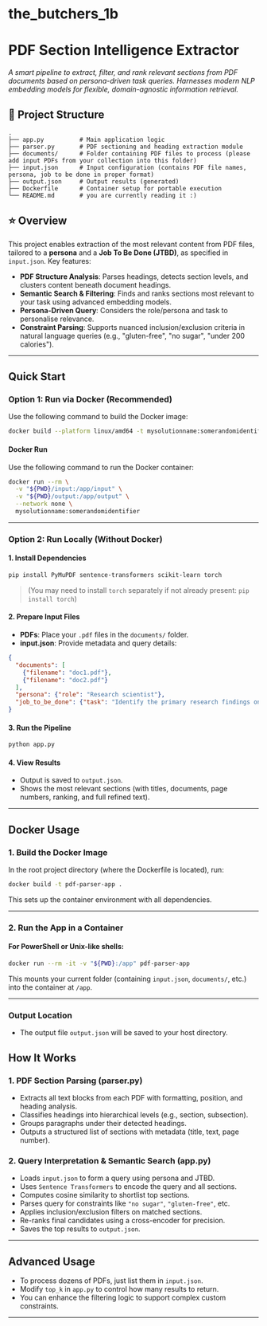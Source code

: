 # the_butchers_1b
# PDF Section Intelligence Extractor

_A smart pipeline to extract, filter, and rank relevant sections from PDF documents based on persona-driven task queries. Harnesses modern NLP embedding models for flexible, domain-agnostic information retrieval._

## 📁 Project Structure

```
.
├── app.py          # Main application logic
├── parser.py       # PDF sectioning and heading extraction module
├── documents/      # Folder containing PDF files to process (please add input PDFs from your collection into this folder)
├── input.json      # Input configuration (contains PDF file names, persona, job to be done in proper format)
├── output.json     # Output results (generated)
├── Dockerfile      # Container setup for portable execution
└── README.md       # you are currently reading it :)

````

## ⭐ Overview

This project enables extraction of the most relevant content from PDF files, tailored to a **persona** and a **Job To Be Done (JTBD)**, as specified in `input.json`. Key features:

- **PDF Structure Analysis**: Parses headings, detects section levels, and clusters content beneath document headings.
- **Semantic Search & Filtering**: Finds and ranks sections most relevant to your task using advanced embedding models.
- **Persona-Driven Query**: Considers the role/persona and task to personalise relevance.
- **Constraint Parsing**: Supports nuanced inclusion/exclusion criteria in natural language queries (e.g., "gluten-free", "no sugar", "under 200 calories").

---

## Quick Start

### Option 1: Run via Docker (Recommended)

Use the following command to build the Docker image:

```bash
docker build --platform linux/amd64 -t mysolutionname:somerandomidentifier .
```

#### Docker Run

Use the following command to run the Docker container:

```bash
docker run --rm \
  -v "${PWD}/input:/app/input" \
  -v "${PWD}/output:/app/output" \
  --network none \
  mysolutionname:somerandomidentifier
```

---

###  Option 2: Run Locally (Without Docker)

#### 1. Install Dependencies

```bash
pip install PyMuPDF sentence-transformers scikit-learn torch
```

> (You may need to install `torch` separately if not already present: `pip install torch`)

#### 2. Prepare Input Files

* **PDFs**: Place your `.pdf` files in the `documents/` folder.
* **input.json**: Provide metadata and query details:

```json
{
  "documents": [
    {"filename": "doc1.pdf"},
    {"filename": "doc2.pdf"}
  ],
  "persona": {"role": "Research scientist"},
  "job_to_be_done": {"task": "Identify the primary research findings on topic X, excluding preliminary studies"}
}
```

#### 3. Run the Pipeline

```bash
python app.py
```

#### 4. View Results

* Output is saved to `output.json`.
* Shows the most relevant sections (with titles, documents, page numbers, ranking, and full refined text).

---

## Docker Usage

### 1. Build the Docker Image

In the root project directory (where the Dockerfile is located), run:

```bash
docker build -t pdf-parser-app .
```

This sets up the container environment with all dependencies.

---

###  2. Run the App in a Container

#### For PowerShell or Unix-like shells:

```bash
docker run --rm -it -v "${PWD}:/app" pdf-parser-app
```

This mounts your current folder (containing `input.json`, `documents/`, etc.) into the container at `/app`.

---

### Output Location

* The output file `output.json` will be saved to your host directory.

## How It Works

### 1. PDF Section Parsing (**parser.py**)

* Extracts all text blocks from each PDF with formatting, position, and heading analysis.
* Classifies headings into hierarchical levels (e.g., section, subsection).
* Groups paragraphs under their detected headings.
* Outputs a structured list of sections with metadata (title, text, page number).

### 2. Query Interpretation & Semantic Search (**app.py**)

* Loads `input.json` to form a query using persona and JTBD.
* Uses `Sentence Transformers` to encode the query and all sections.
* Computes cosine similarity to shortlist top sections.
* Parses query for constraints like `"no sugar"`, `"gluten-free"`, etc.
* Applies inclusion/exclusion filters on matched sections.
* Re-ranks final candidates using a cross-encoder for precision.
* Saves the top results to `output.json`.

---

## Advanced Usage

* To process dozens of PDFs, just list them in `input.json`.
* Modify `top_k` in `app.py` to control how many results to return.
* You can enhance the filtering logic to support complex custom constraints.

---
